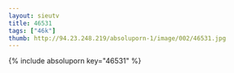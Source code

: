 ```yaml
--- 
layout: sieutv
title: 46531
tags: ["46k"]
thumb: http://94.23.248.219/absoluporn-1/image/002/46531.jpg
---
```

{% include absoluporn key="46531" %} 
